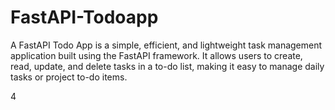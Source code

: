 # FastAPI-Todoapp
A FastAPI Todo App is a simple, efficient, and lightweight task management application built using the FastAPI framework. It allows users to create, read, update, and delete tasks in a to-do list, making it easy to manage daily tasks or project to-do items.

4